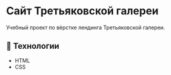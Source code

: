 # Сайт Третьяковской галереи 

Учебный проект по вёрстке лендинга Третьяковской галереи.  

## 🔧 Технологии  
- HTML  
- CSS   
